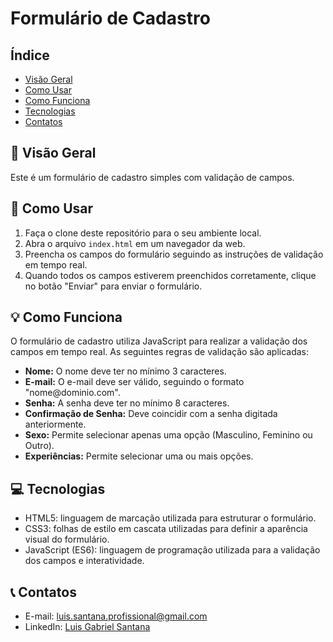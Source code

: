   <h1>Formulário de Cadastro</h1>

  <h2>Índice</h2>
  <ul>
    <li><a href="#visao-geral">Visão Geral</a></li>
    <li><a href="#como-usar">Como Usar</a></li>
    <li><a href="#como-funciona">Como Funciona</a></li>
    <li><a href="#tecnologias">Tecnologias</a></li>
    <li><a href="#contatos">Contatos</a></li>
  </ul>

<h2 id="visao-geral">📝 Visão Geral</h2>
  <p>Este é um formulário de cadastro simples com validação de campos.</p>

  <h2 id="como-usar">🚀 Como Usar</h2>
  <ol>
    <li>Faça o clone deste repositório para o seu ambiente local.</li>
    <li>Abra o arquivo <code>index.html</code> em um navegador da web.</li>
    <li>Preencha os campos do formulário seguindo as instruções de validação em tempo real.</li>
    <li>Quando todos os campos estiverem preenchidos corretamente, clique no botão "Enviar" para enviar o formulário.</li>
  </ol>

  <h2 id="como-funciona">💡 Como Funciona</h2>
  <p>O formulário de cadastro utiliza JavaScript para realizar a validação dos campos em tempo real. As seguintes regras de validação são aplicadas:</p>
  <ul>
    <li><strong>Nome:</strong> O nome deve ter no mínimo 3 caracteres.</li>
    <li><strong>E-mail:</strong> O e-mail deve ser válido, seguindo o formato "nome@dominio.com".</li>
    <li><strong>Senha:</strong> A senha deve ter no mínimo 8 caracteres.</li>
    <li><strong>Confirmação de Senha:</strong> Deve coincidir com a senha digitada anteriormente.</li>
    <li><strong>Sexo:</strong> Permite selecionar apenas uma opção (Masculino, Feminino ou Outro).</li>
    <li><strong>Experiências:</strong> Permite selecionar uma ou mais opções.</li>
  </ul>

  <h2 id="tecnologias">💻 Tecnologias</h2>
  <ul>
    <li>HTML5: linguagem de marcação utilizada para estruturar o formulário.</li>
    <li>CSS3: folhas de estilo em cascata utilizadas para definir a aparência visual do formulário.</li>
    <li>JavaScript (ES6): linguagem de programação utilizada para a validação dos campos e interatividade.</li>
  </ul>

  <h2 id="contatos">📞 Contatos</h2>
  <ul>
    <li>E-mail: <a href="mailto:luis.santana.profissional@gmail.com">luis.santana.profissional@gmail.com</a></li>
    <li>LinkedIn: <a href="https://www.linkedin.com/in/luisgabrielsantana/">Luis Gabriel Santana</a></li>
  </ul>
